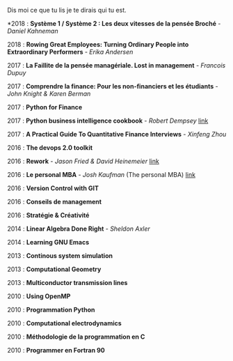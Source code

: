
Dis moi ce que tu lis je te dirais qui tu est.

*2018 : **Système 1 / Système 2 : Les deux vitesses de la pensée Broché** - *Daniel Kahneman*

2018 : **Rowing Great Employees: Turning Ordinary People into Extraordinary Performers** - *Erika Andersen*

2017 : **La Faillite de la pensée managériale. Lost in management** - *Francois Dupuy*

2017 : **Comprendre la finance: Pour les non-financiers et les étudiants** - *John Knight & Karen Berman*

2017 : **Python for Finance**

2017 : **Python business intelligence cookbook** - *Robert Dempsey* [link][pybicookbook]

2017 : **A Practical Guide To Quantitative Finance Interviews** - *Xinfeng Zhou*

2016 : **The devops 2.0 toolkit**

2016 : **Rework** - *Jason Fried & David Heinemeier* [link][rework]

2016 : **Le personal MBA** - *Josh Kaufman* (The personal MBA) [link][personalmba]

2016 : **Version Control with GIT**

2016 : **Conseils de management**

2016 : **Stratégie & Créativité**

2014 : **Linear Algebra Done Right** - *Sheldon Axler*

2014 : **Learning GNU Emacs**

2013 : **Continous system simulation**

2013 : **Computational Geometry**

2013 : **Multiconductor transmission lines**

2010 : **Using OpenMP**

2010 : **Programmation Python**

2010 : **Computational electrodynamics**

2010 : **Méthodologie de la programmation en C**

2010 : **Programmer en Fortran 90**

[pybicookbook]: http://pythonbicookbook.com/
[personalmba]: https://personalmba.com/
[rework]: https://37signals.com/rework
